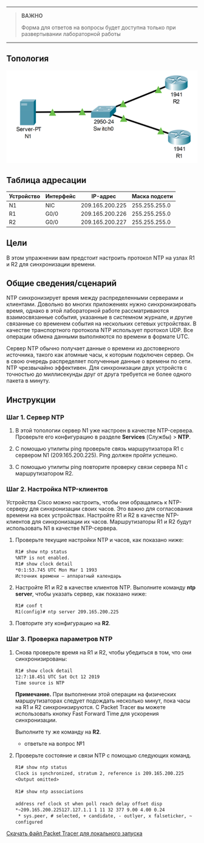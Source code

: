 
---

> **ВАЖНО**
> 
> Форма для ответов на вопросы будет доступна только при развертывании лабораторной работы 

---

## Топология

![](./assets/topology.png)

## Таблица адресации

| Устройство | Интерфейс | IP-адрес        | Маска подсети |
|------------|-----------|-----------------|---------------|
| N1         | NIC       | 209.165.200.225 | 255.255.255.0 |
| R1         | G0/0      | 209.165.200.226 | 255.255.255.0 |
| R2         | G0/0      | 209.165.200.227 | 255.255.255.0 |

## Цели

В этом упражнении вам предстоит настроить протокол NTP на узлах R1 и R2 для синхронизации времени.

## Общие сведения/сценарий

NTP синхронизирует время между распределенными серверами и клиентами. Довольно во многих приложениях нужно синхронизировать время, однако в этой лабораторной работе рассматриваются взаимосвязанные события, указанные в системном журнале, и другие связанные со временем события на нескольких сетевых устройствах. В качестве транспортного протокола NTP использует протокол UDP. Все операции обмена данными выполняются по времени в формате UTC.

Сервер NTP обычно получает данные о времени из достоверного источника, такого как атомные часы, к которым подключен сервер. Он в свою очередь распределяет полученные данные о времени по сети. NTP чрезвычайно эффективен. Для синхронизации двух устройств с точностью до миллисекунды друг от друга требуется не более одного пакета в минуту.

## Инструкции

### Шаг 1. Сервер NTP

1.  В этой топологии сервер N1 уже настроен в качестве NTP-сервера. Проверьте его конфигурацию в разделе **Services** (Службы) \> **NTP**.

2.  С помощью утилиты ping проверьте связь маршрутизатора R1 с сервером N1 (209.165.200.225). Ping должен пройти успешно.

3.  С помощью утилиты ping повторите проверку связи сервера N1 с маршрутизатором R2.

### Шаг 2. Настройка NTP-клиентов

Устройства Cisco можно настроить, чтобы они обращались к NTP-серверу для синхронизации своих часов. Это важно для согласования времени на всех устройствах. Настройте R1 и R2 в качестве NTP-клиентов для синхронизации их часов. Маршрутизаторы R1 и R2 будут использовать N1 в качестве NTP-сервера.

1.  Проверьте текущие настройки NTP и часов, как показано ниже:

    ```
    R1# show ntp status
    %NTP is not enabled.
    R1# show clock detail
    *0:1:53.745 UTC Mon Mar 1 1993
    Источник времени — аппаратный календарь
    ```

2.  Настройте R1 и R2 в качестве клиентов NTP. Выполните команду **ntp server**, чтобы указать сервер, как показано ниже:

    ```
    R1# conf t
    R1(config)# ntp server 209.165.200.225
    ```

3.  Повторите эту конфигурацию на **R2**.

### Шаг 3. Проверка параметров NTP

1.  Снова проверьте время на R1 и R2, чтобы убедиться в том, что они синхронизированы:

    ```
    R1# show clock detail
    12:7:18.451 UTC Sat Oct 12 2019
    Time source is NTP
    ```

    **Примечание.** При выполнении этой операции на физических маршрутизаторах следует подождать несколько минут, пока часы на R1 и R2 синхронизируются. С Packet Tracer вы можете использовать кнопку Fast Forward Time для ускорения синхронизации.

    Выполните ту же команду на **R2**.

    - ответьте на вопрос №1

2.  Проверьте состояние и связи NTP с помощью следующих команд.

    ```
    R1# show ntp status
    Clock is synchronized, stratum 2, reference is 209.165.200.225
    <Output omitted>

    R1# show ntp associations

    address ref clock st when poll reach delay offset disp
    *~209.165.200.225127.127.1.1 1 11 32 377 9.00 4.00 0.24
     * sys.peer, # selected, + candidate, - outlyer, x falseticker, ~ configured
    ```

[Скачать файл Packet Tracer для локального запуска](./assets/10.3.4-lab.pka)
